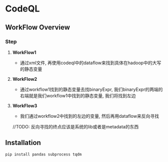 # CodeQL

## WorkFlow Overview

### Step

1. **WorkFlow1**
    - 通过xml文件, 再使用codeql中的dataflow来找到具体在hadoop中的大写的静态变量

2. **WorkFlow2**
    - 通过workflow1找到的静态变量去找binaryExpr, 我们binaryExpr的两端的右端就是我们workflow1中找到的静态变量, 我们将找到左边

3. **WorkFlow3**
    - 我们通过workflow2中找到的左边的变量, 然后再用dataflow来反向寻找

    //TODO: 反向寻找的终点应该是系统的lib或者是metadata的东西



## Installation

`pip install pandas subprocess tqdm`


